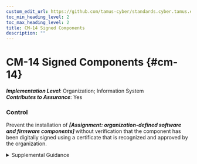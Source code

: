```yaml
---
custom_edit_url: https://github.com/tamus-cyber/standards.cyber.tamus.edu/tree/main/static/content/tamus.edu/TAMUS_profile.xml
toc_min_heading_level: 2
toc_max_heading_level: 2
title: CM-14 Signed Components
description: ""
---
```


# CM-14 Signed Components {#cm-14}

_**Implementation Level**_: Organization; Information System\
_**Contributes to Assurance**_: Yes

### Control

Prevent the installation of <strong> <em>[Assignment: organization-defined software and firmware components]</em> </strong> without verification that the component has been digitally signed using a certificate that is recognized and approved by the organization.

<details>
  <summary>Supplemental Guidance</summary>

Software and firmware components prevented from installation unless signed with recognized and approved certificates include software and firmware version updates, patches, service packs, device drivers, and basic input/output system updates. Organizations can identify applicable software and firmware components by type, by specific items, or a combination of both. Digital signatures and organizational verification of such signatures is a method of code authentication.

</details>

